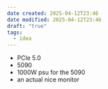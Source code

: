 ```yaml
---
date created: 2025-04-12T23:46
date modified: 2025-04-12T23:46
draft: "true"
tags:
  - idea
---
```


- PCIe 5.0 
- 5090
- 1000W psu for the 5090
- an actual nice monitor